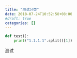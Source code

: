 ```yaml
---
title: "测试分类"
date: 2018-07-24T10:52:58+08:00
#draft: true
categories: []
---
```

```python
def test():
    print("1.1.1.1".split()[1])

```

测试


